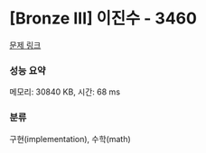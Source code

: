 # [Bronze III] 이진수 - 3460 

[문제 링크](https://www.acmicpc.net/problem/3460) 

### 성능 요약

메모리: 30840 KB, 시간: 68 ms

### 분류

구현(implementation), 수학(math)

